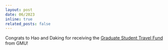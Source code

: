```yaml
---
layout: post
date: 06/2023
inline: true
related_posts: false
---
```


Congrats to Hao and Daking for receiving the <a href="https://graduate.gmu.edu/financial-support/conference-travel-funding">Graduate Student Travel Fund</a> from GMU!